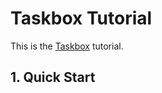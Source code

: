 # Taskbox Tutorial

This is the [Taskbox](https://github.com/dongbox/taskbox) tutorial.

## 1. Quick Start

```bash
    
```